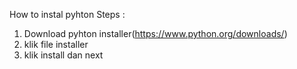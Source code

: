 How to instal pyhton
Steps : 
1. Download pyhton installer(https://www.python.org/downloads/)
2. klik file installer
3. klik install dan next

